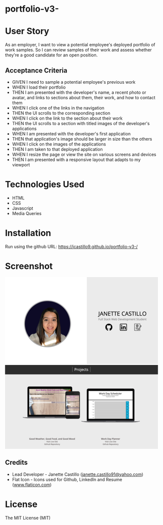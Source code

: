 # portfolio-v3-

# User Story

As an employer, I want to view a potential employee's deployed portfolio of work samples. So I can review samples of their work and assess whether they're a good candidate for an open position.


## Acceptance Criteria

* GIVEN I need to sample a potential employee's previous work
* WHEN I load their portfolio
* THEN I am presented with the developer's name, a recent photo or avatar, and links to sections about them, their work, and how to contact them
* WHEN I click one of the links in the navigation
* THEN the UI scrolls to the corresponding section
* WHEN I click on the link to the section about their work
* THEN the UI scrolls to a section with titled images of the developer's applications
* WHEN I am presented with the developer's first application
* THEN that application's image should be larger in size than the others
* WHEN I click on the images of the applications
* THEN I am taken to that deployed application
* WHEN I resize the page or view the site on various screens and devices
* THEN I am presented with a responsive layout that adapts to my viewport

# Technologies Used
* HTML
* CSS
* Javascript
* Media Queries

# Installation
Run using the github URL: https://jcastillo9.github.io/portfolio-v3-/

# Screenshot
<img src="assets/images/portfolio_landingpage.png"/>
<img src="assets/images/portfolio_projectspage.png"/>

## Credits
 
* Lead Developer - Janette Castillo (janette.castillo91@yahoo.com)
* Flat Icon - Icons used for Github, LinkedIn and Resume (www.flaticon.com)

# License
 
The MIT License (MIT)
